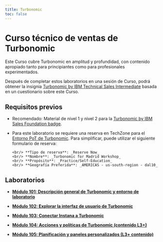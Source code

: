 ```yaml
---
title: Turbonomic
toc: false
---
```


# Curso técnico de ventas de Turbonomic

Este Curso cubre Turbonomic en amplitud y profundidad, con contenido apropiado tanto para principiantes como para profesionales experimentados.

Después de completar estos laboratorios en una sesión de Curso, podrá obtener la insignia [Turbonomic by IBM Technical Sales Intermediate](https://www.credly.com/earner/earned/badge/a9e44d40-7bf0-4ae5-be58-5b5b93137d6c) basada en un cuestionario sobre este Curso.

## Requisitos previos

- Recomendado: Material de nivel 1 y nivel 2 para la [Turbonomic by IBM Sales Foundation badge](https://www.credly.com/org/ibm/badge/turbonomic-by-ibm-technical-sales-intermediate).
- Para este laboratorio se requiere una reserva en TechZone para el [Entorno PoT de Turbonomic](https://techzone.ibm.com/my/reservations/create/641cb4cce0c63a00185065cf). Para simplificar, puede utilizar el siguiente formulario de reserva:

      <br/> **Tipo de reserva**: _Reserve Now_
      <br/> **Nombre**: _Turbonomic for Madrid Workshop_
      <br/> **Propósito**: _Practice/Self-Education_
      <br/> **Geografía Preferida**: _AMERICAS - us-south-region - dal10_

## Laboratorios

- **[Módulo 101: Descripción general de Turbonomic y entorno de laboratorio](/turbonomic/101)**

- **[Módulo 102: Explorar la interfaz de usuario de Turbonomic](/turbonomic/102)**

- **[Módulo 103: Conectar Instana a Turbonomic](/turbonomic/103)**

- **[Módulo 104: Acciones y políticas de Turbonomic (contenido L3+)](/turbonomic/104)**

- **[Módulo 105: Planificación y paneles personalizados (L3+ contenido)](/turbonomic/105)**
